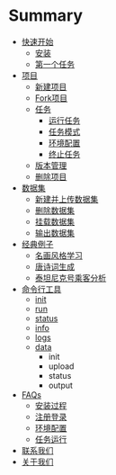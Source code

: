 # Summary

* [快速开始](get-started/install.md)
  * [安装](get-started/install.md)
  * [第一个任务](get-started/first-task.md)
* [项目](project/create.md)
  * [新建项目](project/create.md)
  * [Fork项目](project/fork.md)
  * [任务](project/task/run.md)
    * [运行任务](project/task/run.md)
    * [任务模式](project/task/mode.md)
    * [环境配置](project/task/environment.md)
    * [终止任务](project/task/stop.md)
  * [版本管理](project/version-control.md)
  * [删除项目](project/delete.md)
* [数据集](dataset/create-and-upload.md)
  * [新建并上传数据集](dataset/create-and-upload.md)
  * [删除数据集](dataset/delete.md)
  * [挂载数据集](dataset/mount.md)
  * [输出数据集](dataset/output.md)
* [经典例子](example/style-transfer.md)
  * [名画风格学习](example/style-transfer.md)
  * [唐诗词生成](example/poetry-generator.md)
  * [泰坦尼克号乘客分析](example/titanic-analytic.md)
* [命令行工具](cli/init.md)
  * [init](cli/init.md)
  * [run](cli/run.md)
  * [status](cli/status.md)
  * [info](cli/info.md)
  * [logs](cli/logs.md)
  * [data](cli/data.md)
    * init
    * upload
    * status
    * output
* [FAQs](faq/install.md)
  * [安装过程](faq/install.md)
  * [注册登录](faq/regist-and-login.md)
  * [环境配置](faq/environment.md)
  * [任务运行](faq/run-task.md)
* [联系我们](contact-us.md)
* [关于我们](about-us.md)


